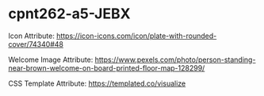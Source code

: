 # cpnt262-a5-JEBX

Icon Attribute: 
https://icon-icons.com/icon/plate-with-rounded-cover/74340#48

Welcome Image Attribute:
https://www.pexels.com/photo/person-standing-near-brown-welcome-on-board-printed-floor-map-128299/

CSS Template Attribute:
https://templated.co/visualize